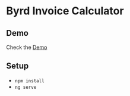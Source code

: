 # Byrd Invoice Calculator

## Demo

Check the [Demo](https://marslan390.github.io/byrd_frontend/)

## Setup

* `npm install`
* `ng serve`
